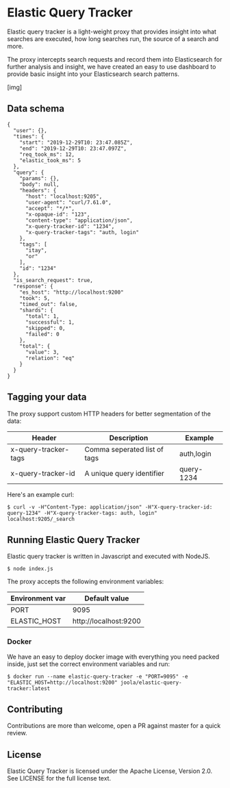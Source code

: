 # Elastic Query Tracker

Elastic query tracker is a light-weight proxy that provides insight into what searches are executed, how long searches run, the source of a search and more.

The proxy intercepts search requests and record them into Elasticsearch for further analysis and insight, we have created an easy to use dashboard to provide basic insight into your Elasticsearch search patterns.

[img]

## Data schema

```
{
  "user": {},
  "times": {
    "start": "2019-12-29T10: 23:47.085Z",
    "end": "2019-12-29T10: 23:47.097Z",
    "req_took_ms": 12,
    "elastic_took_ms": 5
  },
  "query": {
    "params": {},
    "body": null,
    "headers": {
      "host": "localhost:9205",
      "user-agent": "curl/7.61.0",
      "accept": "*/*",
      "x-opaque-id": "123",
      "content-type": "application/json",
      "x-query-tracker-id": "1234",
      "x-query-tracker-tags": "auth, login"
    },
    "tags": [
      "itay",
      "or"
    ],
    "id": "1234"
  },
  "is_search_request": true,
  "response": {
    "es_host": "http://localhost:9200"
    "took": 5,
    "timed_out": false,
    "shards": {
      "total": 1,
      "successful": 1,
      "skipped": 0,
      "failed": 0
    },
    "total": {
      "value": 3,
      "relation": "eq"
    }
  }
}
```

## Tagging your data

The proxy support custom HTTP headers for better segmentation of the data:

| Header       | Description | Example               |
|--------------|------------| -----------|
| x-query-tracker-tags         | Comma seperated list of tags            | auth,login
| x-query-tracker-id | A unique query identifier | query-1234

Here's an example curl:

```
$ curl -v -H"Content-Type: application/json" -H"X-query-tracker-id: query-1234" -H"X-query-tracker-tags: auth, login" localhost:9205/_search
```

## Running Elastic Query Tracker

Elastic query tracker is written in Javascript and executed with NodeJS.

```
$ node index.js
```

The proxy accepts the following environment variables:

| Environment var      | Default value         |
|--------------|-----------------------|
| PORT         | 9095                  |
| ELASTIC_HOST | http://localhost:9200 |


### Docker

We have an easy to deploy docker image with everything you need packed inside, just set the correct environment variables and run:

```
$ docker run --name elastic-query-tracker -e "PORT=9095" -e "ELASTIC_HOST=http://localhost:9200" joola/elastic-query-tracker:latest
```


## Contributing

Contributions are more than welcome, open a PR against master for a quick review.

## License

Elastic Query Tracker is licensed under the Apache License, Version 2.0. See LICENSE for the full license text.
